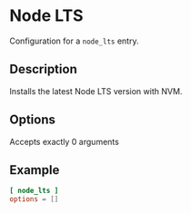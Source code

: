 # Node LTS

Configuration for a `node_lts` entry.

## Description

Installs the latest Node LTS version with NVM.

## Options

Accepts exactly 0 arguments

## Example

```toml
[ node_lts ]
options = []
```
